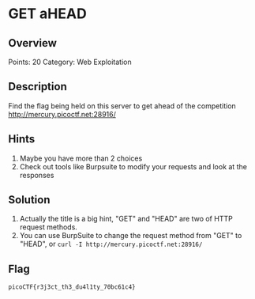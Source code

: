 # GET aHEAD
## Overview
Points: 20    Category: Web Exploitation

## Description
Find the flag being held on this server to get ahead of the competition http://mercury.picoctf.net:28916/

## Hints
1. Maybe you have more than 2 choices
2. Check out tools like Burpsuite to modify your requests and look at the responses
## Solution
1. Actually the title is a big hint, "GET" and "HEAD" are two of HTTP request methods.
2. You can use BurpSuite to change the request method from "GET" to "HEAD", or `curl -I http://mercury.picoctf.net:28916/`
 
## Flag
`picoCTF{r3j3ct_th3_du4l1ty_70bc61c4}`
